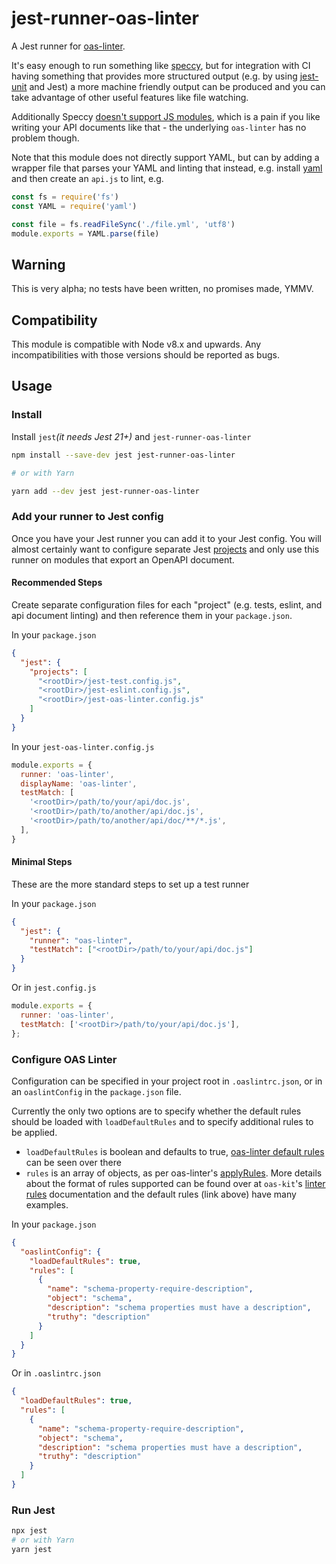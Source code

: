 # jest-runner-oas-linter

A Jest runner for [oas-linter](https://www.npmjs.com/package/oas-linter).

It's easy enough to run something like [speccy](https://www.npmjs.com/package/speccy),
but for integration with CI having something that provides more structured output (e.g.
by using [jest-unit](https://www.npmjs.com/package/jest-junit) and Jest) a more
machine friendly output can be produced and you can take advantage of other useful features
like file watching.

Additionally Speccy [doesn't support JS modules](https://github.com/wework/speccy/pull/344),
which is a pain if you like writing your API documents like that - the underlying `oas-linter`
has no problem though.

Note that this module does not directly support YAML, but can by adding a wrapper
file that parses your YAML and linting that instead, e.g. install [yaml](https://www.npmjs.com/package/yaml)
and then create an `api.js` to lint, e.g.

```javascript
const fs = require('fs')
const YAML = require('yaml')

const file = fs.readFileSync('./file.yml', 'utf8')
module.exports = YAML.parse(file)
```

## Warning

This is very alpha; no tests have been written, no promises made, YMMV.

## Compatibility

This module is compatible with Node v8.x and upwards.  Any incompatibilities with those versions should be reported as bugs.

## Usage

### Install

Install `jest`_(it needs Jest 21+)_ and `jest-runner-oas-linter`

```bash
npm install --save-dev jest jest-runner-oas-linter

# or with Yarn

yarn add --dev jest jest-runner-oas-linter
```

### Add your runner to Jest config

Once you have your Jest runner you can add it to your Jest config.  You will almost
certainly want to configure separate Jest [projects](https://jestjs.io/docs/en/configuration#projects-array-string-projectconfig)
and only use this runner on modules that export an OpenAPI document.

#### Recommended Steps

Create separate configuration files for each "project" (e.g. tests, eslint, and
api document linting) and then reference them in your `package.json`.

In your `package.json`

```json
{
  "jest": {
    "projects": [
      "<rootDir>/jest-test.config.js",
      "<rootDir>/jest-eslint.config.js",
      "<rootDir>/jest-oas-linter.config.js"
    ]
  }
}
```

In your `jest-oas-linter.config.js`

```js
module.exports = {
  runner: 'oas-linter',
  displayName: 'oas-linter',
  testMatch: [
    '<rootDir>/path/to/your/api/doc.js',
    '<rootDir>/path/to/another/api/doc.js',
    '<rootDir>/path/to/another/api/doc/**/*.js',
  ],
}
```

#### Minimal Steps

These are the more standard steps to set up a test runner

In your `package.json`

```json
{
  "jest": {
    "runner": "oas-linter",
    "testMatch": ["<rootDir>/path/to/your/api/doc.js"]
  }
}
```

Or in `jest.config.js`

```js
module.exports = {
  runner: 'oas-linter',
  testMatch: ['<rootDir>/path/to/your/api/doc.js'],
};
```

### Configure OAS Linter

Configuration can be specified in your project root in `.oaslintrc.json`, or in an `oaslintConfig` in the `package.json` file.

Currently the only two options are to specify whether the default rules should be loaded with `loadDefaultRules` and to specify additional rules to be applied.

* `loadDefaultRules` is boolean and defaults to true, [oas-linter default rules](https://github.com/Mermade/oas-kit/blob/master/packages/oas-linter/rules.yaml) can be seen over there
* `rules` is an array of objects, as per oas-linter's [applyRules](https://github.com/Mermade/oas-kit/blob/master/packages/oas-linter/index.js#L12).  More details about the format of rules supported can be found over at `oas-kit`'s [linter rules](https://mermade.github.io/oas-kit/linter-rules.html) documentation and the default rules (link above) have many examples.

In your `package.json`

```json
{
  "oaslintConfig": {
    "loadDefaultRules": true,
    "rules": [
      {
        "name": "schema-property-require-description",
        "object": "schema",
        "description": "schema properties must have a description",
        "truthy": "description"
      }
    ]
  }
}
```

Or in `.oaslintrc.json`

```json
{
  "loadDefaultRules": true,
  "rules": [
    {
      "name": "schema-property-require-description",
      "object": "schema",
      "description": "schema properties must have a description",
      "truthy": "description"
    }
  ]
}
```

### Run Jest

```bash
npx jest
# or with Yarn
yarn jest
```
